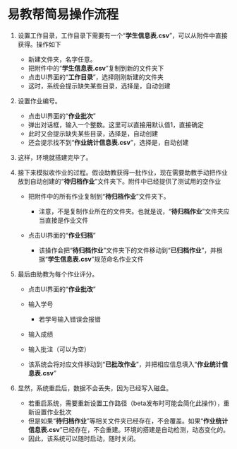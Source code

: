 # 易教帮简易操作流程


1. 设置工作目录，工作目录下需要有一个“**学生信息表.csv**”，可以从附件中直接获得。操作如下
   - 新建文件夹，名字任意。
   - 把附件中的“**学生信息表.csv**”复制到新的文件夹下
   - 点击UI界面的“**工作目录**”，选择刚刚新建的文件夹
   - 这时，系统会提示缺失某些目录，选择是，自动创建
2. 设置作业编号。

   - 点击UI界面的“**作业批次**”
   - 弹出对话框，输入一个整数。这里可以直接用默认值1，直接确定
   - 此时又会提示缺失某些目录，选择是，自动创建
   - 还会提示找不到“**作业统计信息表.csv**”，选择是，自动创建
3. 这样，环境就搭建完毕了。
4. 接下来模拟收作业的过程。假设助教获得一批作业，现在需要助教手动把作业放到自动创建的“**待归档作业**”文件夹下。附件中已经提供了测试用的空作业

   - 把附件中的所有作业复制到“**待归档作业**”文件夹下。

     - 注意，不是复制作业所在的文件夹。也就是说，“**待归档作业**”文件夹应当直接是作业文件
   - 点击UI界面的“**作业归档**”

     - 该操作会把“**待归档作业**”文件夹下的文件移动到“**已归档作业**”，并根据“**学生信息表.csv**”规范命名作业文件
5. 最后由助教为每个作业评分。

   - 点击UI界面的“**作业批改**”
   - 输入学号

     - 若学号输入错误会报错
   - 输入成绩
   - 输入批注（可以为空）
   - 该系统会将对应文件移动到“**已批改作业**”，并把相应信息填入“**作业统计信息表.csv**”
6. 显然，系统重启后，数据不会丢失，因为已经写入磁盘。

   - 若重启系统，需要重新设置工作路径（beta发布时可能会简化此操作），重新设置作业批次
   - 但是如果“**待归档作业**”等相关文件夹已经存在，不会覆盖。如果“**作业统计信息表.csv**”已经存在，不会重建。环境的搭建是自动检测，动态变化的。
   - 因此，该系统可以随时启动，随时关闭。

